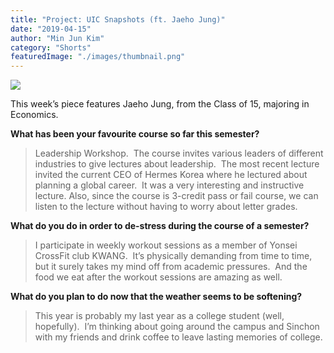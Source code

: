 ```yaml
---
title: "Project: UIC Snapshots (ft. Jaeho Jung)"
date: "2019-04-15"
author: "Min Jun Kim"
category: "Shorts"
featuredImage: "./images/thumbnail.png"
---
```


![](/images/thumbnail.png)

This week’s piece features Jaeho Jung, from the Class of 15, majoring in Economics.  

**What has been your favourite course so far this semester?**

> Leadership Workshop.  The course invites various leaders of different industries to give lectures about leadership.  The most recent lecture invited the current CEO of Hermes Korea where he lectured about planning a global career.  It was a very interesting and instructive lecture. Also, since the course is 3-credit pass or fail course, we can listen to the lecture without having to worry about letter grades.  

**What do you do in order to de-stress during the course of a semester?**

> I participate in weekly workout sessions as a member of Yonsei CrossFit club KWANG.  It’s physically demanding from time to time, but it surely takes my mind off from academic pressures.  And the food we eat after the workout sessions are amazing as well.  

**What do you plan to do now that the weather seems to be softening?**

> This year is probably my last year as a college student (well, hopefully).  I’m thinking about going around the campus and Sinchon with my friends and drink coffee to leave lasting memories of college.
